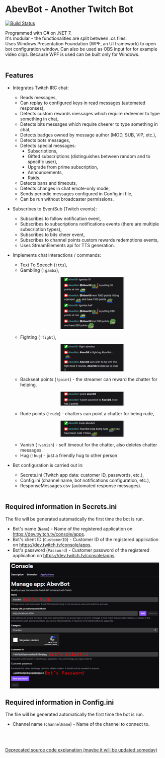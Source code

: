 # AbevBot - Another Twitch Bot
[![Build Status](https://github.com/Abev08/TwitchBot/actions/workflows/dotnet.yml/badge.svg)](https://github.com/Abev08/TwitchBot/actions/workflows/dotnet.yml)  
  
Programmed with C# on .NET 7.  
It's modular - the functionalities are split between .cs files.  
Uses Windows Presentation Foundation (WPF, an UI framework) to open bot configuration window. Can also be used as OBS input for for example video clips. Because WPF is used can be built only for Windows.
<br><br>

## **Features**
- Integrates Twitch IRC chat:
  - Reads messages,
  - Can replay to configured keys in read messages (automated responses),
  - Detects custom rewards messages which require redeemer to type something in chat,
  - Detects bits messages which require cheerer to type something in chat,
  - Detects badges owned by message author (MOD, SUB, VIP, etc.),
  - Detects bots messages,
  - Detects special messages:
    - Subscriptions,
    - Gifted subscriptions (distinguishes between random and to specific user),
    - Upgrade from prime subscription,
    - Announcements,
    - Raids.
  - Detects bans and timeouts,
  - Detects changes in chat emote-only mode,
  - Sends periodic messages configured in Config.ini file,
  - Can be run without broadcaster permissions.

- Subscribes to EventSub (Twitch events):
  - Subscribes to follow notification event,
  - Subscribes to subscriptions notifications events (there are multiple subscription types),
  - Subscribes to bits cheer event,
  - Subscribes to channel points custom rewards redemptions events,
  - Uses StreamElements api for TTS generation.

- Implements chat interactions / commands:
  - Text To Speech (`!tts`),
  - Gambling (`!gamba`), <p align="center"><img src="ReadmeImages/MinigameGamba.png" width=200 alt="Gamba minigame"></p>
  - Fighting (`!fight`), <p align="center"><img src="ReadmeImages/MinigameFight.png" width=200 alt="Gamba minigame"></p>
  - Backseat points (`!point`) - the streamer can reward the chatter for helping, <p align="center"><img src="ReadmeImages/MinigamePoint.png" width=200 alt="Gamba minigame"></p>
  - Rude points (`!rude`) - chatters can point a chatter for being rude, <p align="center"><img src="ReadmeImages/MinigameRude.png" width=200 alt="Gamba minigame"></p>
  - Vanish (`!vanish`) - self timeout for the chatter, also deletes chatter messages.
  - Hug (`!hug`) - just a friendly hug to other person.

- Bot configuration is carried out in:
  - Secrets.ini (Twitch app data: customer ID, passwords, etc.),
  - Config.ini (channel name, bot notifications configuration, etc.),
  - ResponseMessages.csv (automated response messages).
<br><br>

## **Required information in Secrets.ini**
The file will be generated automatically the first time the bot is run.
 - Bot's name (`Name`) - Name of the registered application on https://dev.twitch.tv/console/apps.
 - Bot's client ID (`CustomerID`) - Customer ID of the registered application on https://dev.twitch.tv/console/apps.
 - Bot's password (`Password`) - Customer password of the registered application on https://dev.twitch.tv/console/apps.
<p align="center"><img src="ReadmeImages/BotLogin.png" height="400" alt="Bot's Nick, ClientID and Password"></p>  

## **Required information in Config.ini**
The file will be generated automatically the first time the bot is run.
 - Channel name (`ChannelName`) - Name of the channel to connect to.
<br><br><br><br>

[Deprecated source code explanation (maybe it will be updated someday)](SourceCodeExplanation.md)
